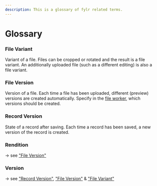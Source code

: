```yaml
---
description: This is a glossary of fylr related terms.
---
```


# Glossary

### File Variant

Variant of a file. Files can be cropped or rotated and the result is a file variant. An additionally uploaded file (such as a different editing) is also a file variant.

### File Version

Version of a file. Each time a file has been uploaded, different (preview) versions are created automatically. Specify in the [file worker](for-administrators/readme/file-worker.md), which versions should be created.

### Record Version

State of a record after saving. Each time a record has been saved, a new version of the record is created.

### Rendition

\-> see ["File Version"](glossary.md#file-version)

### Version

\-> see ["Record Version"](glossary.md#record-version), ["File Version"](glossary.md#file-version) & ["File Variant"](glossary.md#file-variant)

